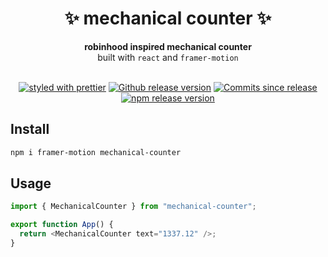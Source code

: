 <h1 align="center">✨ mechanical counter ✨</h1>

<div align="center">
  <strong>robinhood inspired mechanical counter</strong>
</div>
<div align="center">
  built with <code>react</code> and <code>framer-motion</code>
</div>
<br />
<div align="center">

[![styled with prettier](https://img.shields.io/badge/styled_with-prettier-ff69b4.svg)](https://github.com/prettier/prettier)
[![Github release version](https://img.shields.io/github/tag/bitttttten/mechanical-counter.svg)](https://github.com/bitttttten/mechanical-counter/releases)
[![Commits since release](https://img.shields.io/github/commits-since/bitttttten/mechanical-counter/v1.0.0.svg)](https://github.com/bitttttten/mechanical-counter/compare/v1.0.0...main)
[![npm release version](https://img.shields.io/npm/v/mechanical-counter.svg)](https://www.npmjs.com/package/mechanical-counter)

</div>

## Install

```sh
npm i framer-motion mechanical-counter
```

## Usage

```js
import { MechanicalCounter } from "mechanical-counter";

export function App() {
  return <MechanicalCounter text="1337.12" />;
}
```
